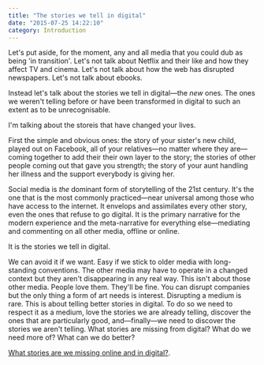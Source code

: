 ```yaml
---
title: "The stories we tell in digital"
date: "2015-07-25 14:22:10"
category: Introduction
---
```


Let's put aside, for the moment, any and all media that you could dub as being 'in transition'. Let's not talk about Netflix and their like and how they affect TV and cinema. Let's not talk about how the web has disrupted newspapers. Let's not talk about ebooks.

Instead let's talk about the stories we tell in digital—the *new* ones. The ones we weren't telling before or have been transformed in digital to such an extent as to be unrecognisable.

I'm talking about the storeis that have changed your lives.

First the simple and obvious ones: the story of your sister's new child, played out on Facebook, all of your relatives—no matter where they are—coming together to add their their own layer to the story; the stories of other people coming out that gave you strength; the story of your aunt handling her illness and the support everybody is giving her.

Social media is *the* dominant form of storytelling of the 21st century. It's the one that is the most commonly practiced—near universal among those who have access to the internet. It envelops and assimilates every other story, even the ones that refuse to go digital. It is the primary narrative for the modern experience and the meta-narrative for everything else—mediating and commenting on all other media, offline or online.

It is the stories we tell in digital.

We can avoid it if we want. Easy if we stick to older media with long-standing conventions. The other media may have to operate in a changed context but they aren't disappearing in any real way. This isn't about those other media. People love them. They'll be fine. You can disrupt companies but the only thing a form of art needs is interest. Disrupting a medium is rare. This is about telling better stories in digital. To do so we need to respect it as a medium, love the stories we are already telling, discover the ones that are particularly good, and—finally—we need to discover the stories we aren't telling. What stories are missing from digital? What do we need more of? What can we do better?

[What stories are we missing online and in digital?](The_stories_we_miss_in_digital.html).
